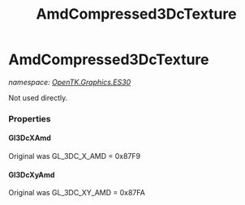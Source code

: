 ﻿---
title: AmdCompressed3DcTexture
---

# AmdCompressed3DcTexture
_namespace: [OpenTK.Graphics.ES30](N-OpenTK.Graphics.ES30.html)_

Not used directly.



### Properties

#### Gl3DcXAmd
Original was GL_3DC_X_AMD = 0x87F9
#### Gl3DcXyAmd
Original was GL_3DC_XY_AMD = 0x87FA

